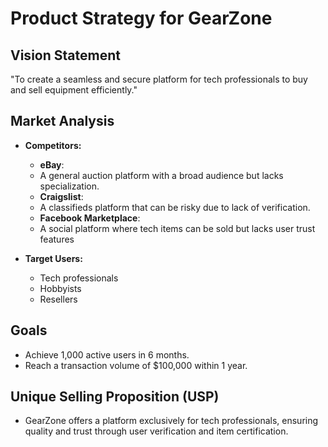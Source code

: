 # Product Strategy for GearZone

## Vision Statement
"To create a seamless and secure platform for tech professionals to buy and sell equipment efficiently."

## Market Analysis
- **Competitors:** 
  - **eBay**:
  - A general auction platform with a broad audience but lacks specialization.
  - **Craigslist**:
  - A classifieds platform that can be risky due to lack of verification.
  - **Facebook Marketplace**:
  - A social platform where tech items can be sold but lacks user trust features

- **Target Users:**
  - Tech professionals
  - Hobbyists
  - Resellers

## Goals
- Achieve 1,000 active users in 6 months.
- Reach a transaction volume of $100,000 within 1 year.

## Unique Selling Proposition (USP)
- GearZone offers a platform exclusively for tech professionals, ensuring quality and trust through user verification and item certification.
